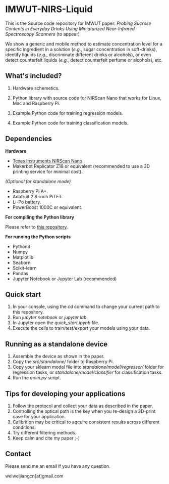 # IMWUT-NIRS-Liquid
This is the Source code repository for IMWUT paper:
*Probing Sucrose Contents in Everyday Drinks Using Miniaturized Near-Infrared Spectroscopy Scanners*
(to appear)

We show a generic and mobile method to estimate concentration level for a specific ingredient in a solution (*e.g.*, sugar concentration in soft-drinks), identify liquids (*e.g.*, discriminate different drinks or alcohols), or even detect counterfeit liquids (*e.g.*, detect counterfeit perfume or alcohols), etc. 

## What's included? 
1. Hardware schemetics.

1. Python library with source code for NIRScan Nano that works for Linux, Mac and Raspberry Pi.

1. Example Python code for training regression models.

1. Example Python code for training classification models.

## Dependencies
**Hardware**
- [Texas Instruments NIRScan Nano](http://www.ti.com/tool/DLPNIRNANOEVM).
- Makerbot Replicator Z18 or equivalent (recommended to use a 3D printing service for minimal cost).

*(Optional for standalone mode)*

- Raspberry Pi A+.
- Adafruit 2.8-inch PiTFT.
- Li-Po battery.
- PowerBoost 1000C or equivalent.

**For compiling the Python library**

Please refer to [this repository](https://github.com/HighTemplar-wjiang/NIRScanner-Python).

**For running the Python scripts**
- Python3
- Numpy
- Matplotlib 
- Seaborn
- Scikit-learn
- Pandas
- Jupyter Notebook or Jupyter Lab (recommended)

## Quick start
1. In your console, using the *cd* command to change your current path to this repository. 
1. Run *jupyter notebook* or *jupyter lab*.
1. In Jupyter open the *quick_start.ipynb* file.
1. Execute the cells to train/test/export your models using your data. 

## Running as a standalone device
1. Assemble the device as shown in the paper. 
1. Copy the *src/standalone/* folder to Raspberry Pi. 
1. Copy your sklearn model file into *standalone/model/regressor/* folder for regression tasks, or *standalone/model/classifier* for classification tasks. 
1. Run the *main.py* script. 

## Tips for developing your applications
1. Follow the protocol and collect your data as described in the paper.
1. Controlling the optical path is the key when you re-design a 3D-print case for your application.
1. Calibrition may be critical to aqcuire consistent results across different conditions.
1. Try different filtering methods. 
1. Keep calm and cite my paper ;-)

## Contact
Please send me an email if you have any question.

weiweijiangcn\[at\]gmail.com
